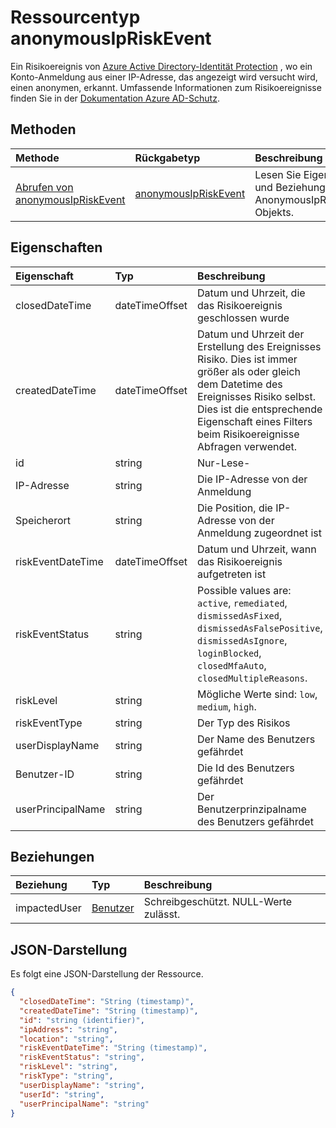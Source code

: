 # <a name="anonymousipriskevent-resource-type"></a>Ressourcentyp anonymousIpRiskEvent

Ein Risikoereignis von [Azure Active Directory-Identität Protection](https://azure.microsoft.com/en-us/documentation/articles/active-directory-identityprotection/) , wo ein Konto-Anmeldung aus einer IP-Adresse, das angezeigt wird versucht wird, einen anonymen, erkannt. Umfassende Informationen zum Risikoereignisse finden Sie in der [Dokumentation Azure AD-Schutz](https://azure.microsoft.com/en-us/documentation/articles/active-directory-identityprotection-risk-events-types/).


## <a name="methods"></a>Methoden

| Methode           | Rückgabetyp    |Beschreibung|
|:---------------|:--------|:----------|
|[Abrufen von anonymousIpRiskEvent](../api/anonymousipriskevent_get.md) | [anonymousIpRiskEvent](anonymousipriskevent.md) |Lesen Sie Eigenschaften und Beziehungen AnonymousIpRiskEvent-Objekts.|

## <a name="properties"></a>Eigenschaften
| Eigenschaft     | Typ   |Beschreibung|
|:---------------|:--------|:----------|
|closedDateTime|dateTimeOffset| Datum und Uhrzeit, die das Risikoereignis geschlossen wurde|
|createdDateTime|dateTimeOffset| Datum und Uhrzeit der Erstellung des Ereignisses Risiko. Dies ist immer größer als oder gleich dem Datetime des Ereignisses Risiko selbst. Dies ist die entsprechende Eigenschaft eines Filters beim Risikoereignisse Abfragen verwendet.|
|id|string| Nur-Lese-|
|IP-Adresse|string| Die IP-Adresse von der Anmeldung|
|Speicherort|string| Die Position, die IP-Adresse von der Anmeldung zugeordnet ist|
|riskEventDateTime|dateTimeOffset| Datum und Uhrzeit, wann das Risikoereignis aufgetreten ist|
|riskEventStatus|string| Possible values are: `active`, `remediated`, `dismissedAsFixed`, `dismissedAsFalsePositive`, `dismissedAsIgnore`, `loginBlocked`, `closedMfaAuto`, `closedMultipleReasons`.|
|riskLevel|string| Mögliche Werte sind: `low`, `medium`, `high`.|
|riskEventType|string| Der Typ des Risikos|
|userDisplayName|string| Der Name des Benutzers gefährdet|
|Benutzer-ID|string| Die Id des Benutzers gefährdet|
|userPrincipalName|string| Der Benutzerprinzipalname des Benutzers gefährdet|

## <a name="relationships"></a>Beziehungen
| Beziehung | Typ   |Beschreibung|
|:---------------|:--------|:----------|
|impactedUser|[Benutzer](user.md)| Schreibgeschützt. NULL-Werte zulässt.|

## <a name="json-representation"></a>JSON-Darstellung

Es folgt eine JSON-Darstellung der Ressource.

<!-- {
  "blockType": "resource",
  "optionalProperties": [

  ],
  "@odata.type": "microsoft.graph.anonymousIpRiskEvent"
}-->

```json
{
  "closedDateTime": "String (timestamp)",
  "createdDateTime": "String (timestamp)",
  "id": "string (identifier)",
  "ipAddress": "string",
  "location": "string",
  "riskEventDateTime": "String (timestamp)",
  "riskEventStatus": "string",
  "riskLevel": "string",
  "riskType": "string",
  "userDisplayName": "string",
  "userId": "string",
  "userPrincipalName": "string"
}

```

<!-- uuid: 8fcb5dbc-d5aa-4681-8e31-b001d5168d79
2015-10-25 14:57:30 UTC -->
<!-- {
  "type": "#page.annotation",
  "description": "anonymousIpRiskEvent resource",
  "keywords": "",
  "section": "documentation",
  "tocPath": ""
}-->